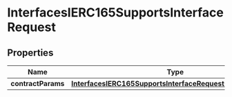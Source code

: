 

# InterfacesIERC165SupportsInterfaceRequest

## Properties

Name | Type | Description | Notes
------------ | ------------- | ------------- | -------------
**contractParams** | [**InterfacesIERC165SupportsInterfaceRequestContractParams**](InterfacesIERC165SupportsInterfaceRequestContractParams.md) |  | 




